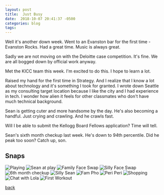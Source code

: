 ```yaml
---
layout: post
title:  Just Busy
date:  2018-10-07 20:41:37 -0500
categories: blog 
tags: 
---
```


Well it's another down week. Went to an Evanston bar for the first time - Evanston Rocks. Had a great time. Music is always great.

Sadly we are not moving on with the Deloitte case competition. It's fine. We are all bogged down by official work anyway.

Met the KICC team this week. I'm excited to do this. I hope to learn a lot.

Raised my hand for the first time in Strategy. And I realize that I know a lot about technology and it's something I took for granted. I wrote down Seattle as my consulting target location because I like the city and I had experience in tech. I wonder how alien it feels for other classmates who don't have much technical background.

Sean is getting cuter and more handsome by the day. He's also becoming a handful. Just crying and crawling. And he crawls fast.

Will I be able to submit the Kellogg Board Fellows application? Time will tell.

Sean's sixth month checkup last week. He's down to 94th percentile. Did he peak too soon? Catch up, son.

## Snaps

![](/assets/img/1810/181001-playing.jpg "Playing")
![](/assets/img/1810/181001-seanatplay.jpg "Sean at play")
![](/assets/img/1810/181003-famfaceswap.jpg "Family Face Swap")
![](/assets/img/1810/181003-sillyfaceswap.jpg "Silly Face Swap")
![](/assets/img/1810/181003-sixthmonthcheckup.jpg "6th month checkup")
![](/assets/img/1810/181005-sillysean.jpg "Silly Sean")
![](/assets/img/1810/181006-fampho.jpg "Fam Pho")
![](/assets/img/1810/181006-periperi.jpg "Peri Peri")
![](/assets/img/1810/181006-shopping.jpg "Shopping")
![](/assets/img/1810/181007-chatwithlola.jpg "Chat with Lola")
![](/assets/img/1810/181007-firstworkout.jpg "First Workout")

[back](/blog)
